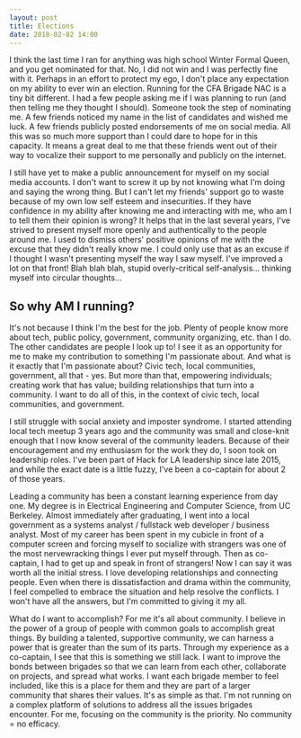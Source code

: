 ```yaml
---
layout: post
title: Elections
date: 2018-02-02 14:00
---
```


I think the last time I ran for anything was high school Winter Formal Queen, and you get nominated for that.  No, I did not win and I was perfectly fine with it.  Perhaps in an effort to protect my ego, I don't place any expectation on my ability to ever win an election.  Running for the CFA Brigade NAC is a tiny bit different.  I had a few people asking me if I was planning to run (and then telling me they thought I should).  Someone took the step of nominating me.  A few friends noticed my name in the list of candidates and wished me luck.  A few friends publicly posted endorsements of me on social media.  All this was so much more support than I could dare to hope for in this capacity.  It means a great deal to me that these friends went out of their way to vocalize their support to me personally and publicly on the internet.

I still have yet to make a public announcement for myself on my social media accounts.  I don't want to screw it up by not knowing what I'm doing and saying the wrong thing.  But I can't let my friends' support go to waste because of my own low self esteem and insecurities.  If they have confidence in my ability after knowing me and interacting with me, who am I to tell them their opinion is wrong?  It helps that in the last several years, I've strived to present myself more openly and authentically to the people around me.  I used to dismiss others' positive opinions of me with the excuse that they didn't really know me.  I could only use that as an excuse if I thought I wasn't presenting myself the way I saw myself.  I've improved a lot on that front!  Blah blah blah, stupid overly-critical self-analysis... thinking myself into circular thoughts...

## So why AM I running?

It's not because I think I'm the best for the job.  Plenty of people know more about tech, public policy, government, community organizing, etc. than I do.  The other candidates are people I look up to!  I see it as an opportunity for me to make my contribution to something I'm passionate about.  And what is it exactly that I'm passionate about?  Civic tech, local communities, government, all that - yes.  But more than that, empowering individuals; creating work that has value; building relationships that turn into a community.  I want to do all of this, in the context of civic tech, local communities, and government.

I still struggle with social anxiety and imposter syndrome.  I started attending local tech meetup 3 years ago and the community was small and close-knit enough that I now know several of the community leaders.  Because of their encouragement and my enthusiasm for the work they do, I soon took on leadership roles.  I've been part of Hack for LA leadership since late 2015, and while the exact date is a little fuzzy, I've been a co-captain for about 2 of those years.

Leading a community has been a constant learning experience from day one.  My degree is in Electrical Engineering and Computer Science, from UC Berkeley.  Almost immediately after graduating, I went into a local government as a systems analyst / fullstack web developer / business analyst.  Most of my career has been spent in my cubicle in front of a computer screen and forcing myself to socialize with strangers was one of the most nervewracking things I ever put myself through.  Then as co-captain, I had to get up and speak in front of strangers!  Now I can say it was worth all the initial stress.  I love developing relationships and connecting people.  Even when there is dissatisfaction and drama within the community, I feel compelled to embrace the situation and help resolve the conflicts.  I won't have all the answers, but I'm committed to giving it my all.

What do I want to accomplish?  For me it's all about community.  I believe in the power of a group of people with common goals to accomplish great things.  By building a talented, supportive community, we can harness a power that is greater than the sum of its parts.  Through my experience as a co-captain, I see that this is something we still lack.  I want to improve the bonds between brigades so that we can learn from each other, collaborate on projects, and spread what works.  I want each brigade member to feel included, like this is a place for them and they are part of a larger community that shares their values.  It's as simple as that.  I'm not running on a complex platform of solutions to address all the issues brigades encounter.  For me, focusing on the community is the priority.  No community = no efficacy.
